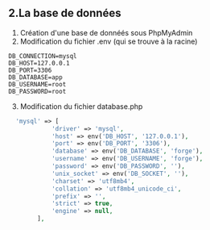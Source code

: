 ## 2.La base de données

1. Création d'une base de donnéés sous PhpMyAdmin
2. Modification du fichier .env (qui se trouve à la racine)
```
DB_CONNECTION=mysql
DB_HOST=127.0.0.1
DB_PORT=3306
DB_DATABASE=app
DB_USERNAME=root
DB_PASSWORD=root
```
3. Modification du fichier database.php
```php
  'mysql' => [
            'driver' => 'mysql',
            'host' => env('DB_HOST', '127.0.0.1'),
            'port' => env('DB_PORT', '3306'),
            'database' => env('DB_DATABASE', 'forge'),
            'username' => env('DB_USERNAME', 'forge'),
            'password' => env('DB_PASSWORD', ''),
            'unix_socket' => env('DB_SOCKET', ''),
            'charset' => 'utf8mb4',
            'collation' => 'utf8mb4_unicode_ci',
            'prefix' => '',
            'strict' => true,
            'engine' => null,
        ],
```

